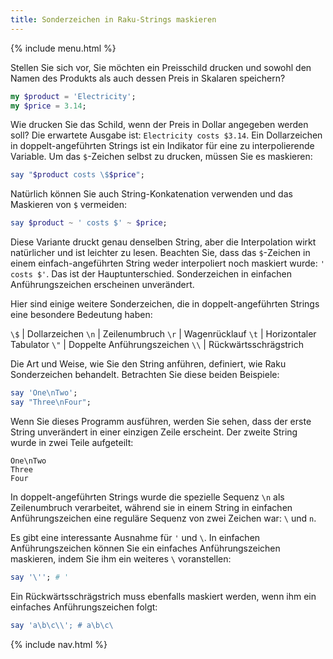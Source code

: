 ```yaml
---
title: Sonderzeichen in Raku-Strings maskieren
---
```


{% include menu.html %}

Stellen Sie sich vor, Sie möchten ein Preisschild drucken und sowohl den Namen des Produkts als auch dessen Preis in Skalaren speichern?

```raku
my $product = 'Electricity';
my $price = 3.14;
```

Wie drucken Sie das Schild, wenn der Preis in Dollar angegeben werden soll? Die erwartete Ausgabe ist: `Electricity costs $3.14`. Ein Dollarzeichen in doppelt-angeführten Strings ist ein Indikator für eine zu interpolierende Variable. Um das `$`-Zeichen selbst zu drucken, müssen Sie es maskieren:

```raku
say "$product costs \$$price";
```

Natürlich können Sie auch String-Konkatenation verwenden und das Maskieren von `$` vermeiden:

```raku
say $product ~ ' costs $' ~ $price;
```

Diese Variante druckt genau denselben String, aber die Interpolation wirkt natürlicher und ist leichter zu lesen. Beachten Sie, dass das `$`-Zeichen in einem einfach-angeführten String weder interpoliert noch maskiert wurde: `' costs $'`. Das ist der Hauptunterschied. Sonderzeichen in einfachen Anführungszeichen erscheinen unverändert.

Hier sind einige weitere Sonderzeichen, die in doppelt-angeführten Strings eine besondere Bedeutung haben:

`\$` | Dollarzeichen
`\n` | Zeilenumbruch
`\r` | Wagenrücklauf
`\t` | Horizontaler Tabulator
`\"` | Doppelte Anführungszeichen
`\\` | Rückwärtsschrägstrich

Die Art und Weise, wie Sie den String anführen, definiert, wie Raku Sonderzeichen behandelt. Betrachten Sie diese beiden Beispiele:

```raku
say 'One\nTwo';
say "Three\nFour";
```

Wenn Sie dieses Programm ausführen, werden Sie sehen, dass der erste String unverändert in einer einzigen Zeile erscheint. Der zweite String wurde in zwei Teile aufgeteilt:

    One\nTwo
    Three
    Four

In doppelt-angeführten Strings wurde die spezielle Sequenz `\n` als Zeilenumbruch verarbeitet, während sie in einem String in einfachen Anführungszeichen eine reguläre Sequenz von zwei Zeichen war: `\` und `n`.

Es gibt eine interessante Ausnahme für `'` und `\`. In einfachen Anführungszeichen können Sie ein einfaches Anführungszeichen maskieren, indem Sie ihm ein weiteres `\` voranstellen:

```raku
say '\''; # '
```

Ein Rückwärtsschrägstrich muss ebenfalls maskiert werden, wenn ihm ein einfaches Anführungszeichen folgt:

```raku
say 'a\b\c\\'; # a\b\c\
```

{% include nav.html %}